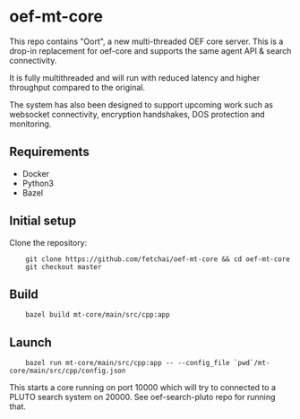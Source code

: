 # oef-mt-core

This repo contains "Oort", a new multi-threaded OEF core server. This
is a drop-in replacement for oef-core and supports the same agent
API & search connectivity.

It is fully multithreaded and will run with reduced latency and higher
throughput compared to the original.

The system has also been designed to support upcoming work such as
websocket connectivity, encryption handshakes, DOS protection and
monitoring.

## Requirements

* Docker
* Python3
* Bazel

## Initial setup

Clone the repository:

```
    git clone https://github.com/fetchai/oef-mt-core && cd oef-mt-core
    git checkout master
```

## Build

```
    bazel build mt-core/main/src/cpp:app
```

## Launch

```
    bazel run mt-core/main/src/cpp:app -- --config_file `pwd`/mt-core/main/src/cpp/config.json
```

This starts a core running on port 10000 which will try to connected
to a PLUTO search system on 20000. See oef-search-pluto repo for
running that.
